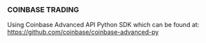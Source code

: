 ### COINBASE TRADING

Using Coinbase Advanced API Python SDK which can be found at:
https://github.com/coinbase/coinbase-advanced-py